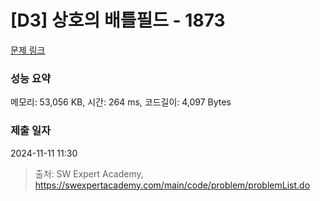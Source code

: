 # [D3] 상호의 배틀필드 - 1873 

[문제 링크](https://swexpertacademy.com/main/code/problem/problemDetail.do?contestProbId=AV5LyE7KD2ADFAXc) 

### 성능 요약

메모리: 53,056 KB, 시간: 264 ms, 코드길이: 4,097 Bytes

### 제출 일자

2024-11-11 11:30



> 출처: SW Expert Academy, https://swexpertacademy.com/main/code/problem/problemList.do